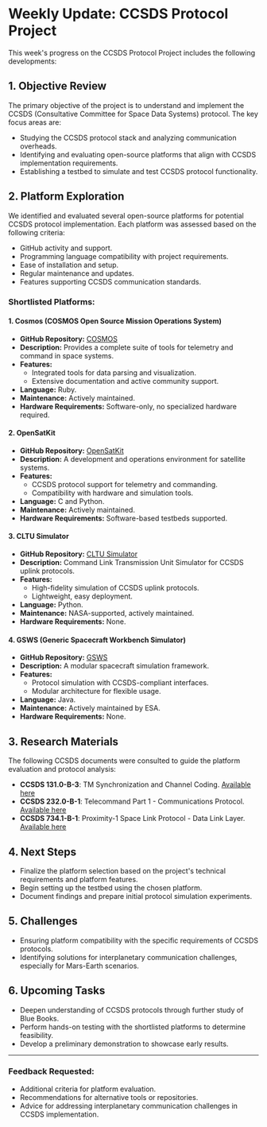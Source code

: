 # Weekly Update: CCSDS Protocol Project

This week's progress on the CCSDS Protocol Project includes the following developments:

## 1. Objective Review
The primary objective of the project is to understand and implement the CCSDS (Consultative Committee for Space Data Systems) protocol. The key focus areas are:
- Studying the CCSDS protocol stack and analyzing communication overheads.
- Identifying and evaluating open-source platforms that align with CCSDS implementation requirements.
- Establishing a testbed to simulate and test CCSDS protocol functionality.

## 2. Platform Exploration
We identified and evaluated several open-source platforms for potential CCSDS protocol implementation. Each platform was assessed based on the following criteria:
- GitHub activity and support.
- Programming language compatibility with project requirements.
- Ease of installation and setup.
- Regular maintenance and updates.
- Features supporting CCSDS communication standards.

### Shortlisted Platforms:
#### 1. **Cosmos (COSMOS Open Source Mission Operations System)**
- **GitHub Repository:** [COSMOS](https://github.com/BallAerospace/COSMOS)
- **Description:** Provides a complete suite of tools for telemetry and command in space systems.
- **Features:**
  - Integrated tools for data parsing and visualization.
  - Extensive documentation and active community support.
- **Language:** Ruby.
- **Maintenance:** Actively maintained.
- **Hardware Requirements:** Software-only, no specialized hardware required.

#### 2. **OpenSatKit**
- **GitHub Repository:** [OpenSatKit](https://github.com/OpenSatKit/OpenSatKit)
- **Description:** A development and operations environment for satellite systems.
- **Features:**
  - CCSDS protocol support for telemetry and commanding.
  - Compatibility with hardware and simulation tools.
- **Language:** C and Python.
- **Maintenance:** Actively maintained.
- **Hardware Requirements:** Software-based testbeds supported.

#### 3. **CLTU Simulator**
- **GitHub Repository:** [CLTU Simulator](https://github.com/NASA-GSFC/CLTU-Simulator)
- **Description:** Command Link Transmission Unit Simulator for CCSDS uplink protocols.
- **Features:**
  - High-fidelity simulation of CCSDS uplink protocols.
  - Lightweight, easy deployment.
- **Language:** Python.
- **Maintenance:** NASA-supported, actively maintained.
- **Hardware Requirements:** None.

#### 4. **GSWS (Generic Spacecraft Workbench Simulator)**
- **GitHub Repository:** [GSWS](https://github.com/esa/GSWS)
- **Description:** A modular spacecraft simulation framework.
- **Features:**
  - Protocol simulation with CCSDS-compliant interfaces.
  - Modular architecture for flexible usage.
- **Language:** Java.
- **Maintenance:** Actively maintained by ESA.
- **Hardware Requirements:** None.

## 3. Research Materials
The following CCSDS documents were consulted to guide the platform evaluation and protocol analysis:
- **CCSDS 131.0-B-3**: TM Synchronization and Channel Coding. [Available here](https://public.ccsds.org/Pubs/131x0b3.pdf)
- **CCSDS 232.0-B-1**: Telecommand Part 1 - Communications Protocol. [Available here](https://public.ccsds.org/Pubs/232x0b1.pdf)
- **CCSDS 734.1-B-1**: Proximity-1 Space Link Protocol - Data Link Layer. [Available here](https://public.ccsds.org/Pubs/734x1b1.pdf)

## 4. Next Steps
- Finalize the platform selection based on the project's technical requirements and platform features.
- Begin setting up the testbed using the chosen platform.
- Document findings and prepare initial protocol simulation experiments.

## 5. Challenges
- Ensuring platform compatibility with the specific requirements of CCSDS protocols.
- Identifying solutions for interplanetary communication challenges, especially for Mars-Earth scenarios.

## 6. Upcoming Tasks
- Deepen understanding of CCSDS protocols through further study of Blue Books.
- Perform hands-on testing with the shortlisted platforms to determine feasibility.
- Develop a preliminary demonstration to showcase early results.

---

### Feedback Requested:
- Additional criteria for platform evaluation.
- Recommendations for alternative tools or repositories.
- Advice for addressing interplanetary communication challenges in CCSDS implementation.
